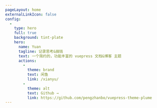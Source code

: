 ```yaml
---
pageLayout: home
externalLinkIcon: false
config:
  -
    type: hero
    full: true
    background: tint-plate
    hero:
      name: Yuan
      tagline: 记录思考&搞钱
      text: 一个简约的，功能丰富的 vuepress 文档&博客 主题
      actions:
        -
          theme: brand
          text: 闲鱼
          link: /xianyu/
        -
          theme: alt
          text: Github →
          link: https://github.com/pengzhanbo/vuepress-theme-plume
---
```

